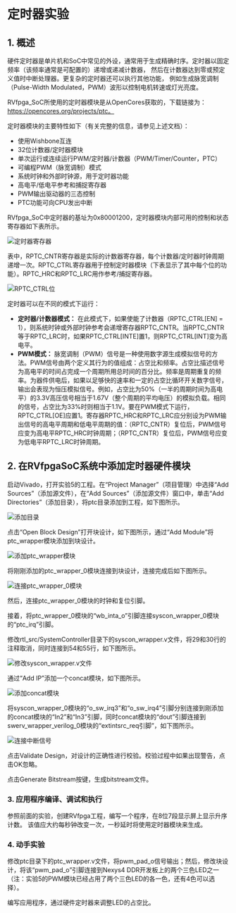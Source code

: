 # 定时器实验

## 1. 概述

硬件定时器是单片机和SoC中常见的外设，通常用于生成精确时序。定时器以固定频率（该频率通常是可配置的）递增或递减计数器，
然后在计数器达到零或预定义值时中断处理器。更复杂的定时器还可以执行其他功能，
例如生成脉宽调制（Pulse-Width Modulated，PWM）波形以控制电机转速或灯光亮度。

RVfpga_SoC所使用的定时器模块是从OpenCores获取的，下载链接为：https://opencores.org/projects/ptc。

定时器模块的主要特性如下（有关完整的信息，请参见上述文档）：

- 使用Wishbone互连
- 32位计数器/定时器模块
- 单次运行或连续运行PWM/定时器/计数器（PWM/Timer/Counter，PTC）
- 可编程PWM（脉宽调制）模式
- 系统时钟和外部时钟源，用于定时器功能
- 高电平/低电平参考和捕捉寄存器
- PWM输出驱动器的三态控制
- PTC功能可向CPU发出中断

RVfpga_SoC中定时器的基址为0x80001200，定时器模块内部可用的控制和状态寄存器如下表所示。

![定时器寄存器](image_2022010901.png)

表中，RPTC_CNTR寄存器是实际的计数器寄存器，每个计数器/定时器时钟周期递增一次。RPTC_CTRL寄存器用于控制定时器模块（下表显示了其中每个位的功能）。RPTC_HRC和RPTC_LRC用作参考/捕捉寄存器。

![RPTC_CTRL位](image_2022010902.png)

定时器可以在不同的模式下运行：

-  **定时器/计数器模式：** 在此模式下，如果使能了计数器（RPTC_CTRL[EN] = 1），则系统时钟或外部时钟参考会递增寄存器RPTC_CNTR。当RPTC_CNTR等于RPTC_LRC时，如果RPTC_CTRL[INTE]置1，则RPTC_CTRL[INT]变为高电平。
-  **PWM模式：** 脉宽调制（PWM）信号是一种使用数字源生成模拟信号的方法。PWM信号由两个定义其行为的值组成：占空比和频率。占空比描述信号为高电平的时间占完成一个周期所用总时间的百分比。频率是周期重复的频率。为器件供电后，如果以足够快的速率和一定的占空比循环开关数字信号，输出会表现为恒压模拟信号。例如，占空比为50%（一半的周期时间为高电平）的3.3V高压信号相当于1.67V（整个周期的平均电压）的模拟负载。相同的信号，占空比为33%时则相当于1.1V。要在PWM模式下运行，RPTC_CTRL[OE]应置1。寄存器RPTC_HRC和RPTC_LRC应分别设为PWM输出信号的高电平周期和低电平周期的值：（RPTC_CNTR）复位后，PWM信号应变为高电平RPTC_HRC时钟周期；（RPTC_CNTR）复位后，PWM信号应变为低电平RPTC_LRC时钟周期。

## 2. 在RVfpgaSoC系统中添加定时器硬件模块
启动Vivado，打开实验5的工程。在“Project Manager”（项目管理）中选择“Add Sources”（添加源文件），在“Add Sources”（添加源文件）窗口中，单击“Add Directories”（添加目录），将ptc目录添加到工程，如下图所示。

![添加目录](image_2022010903.png)

点击“Open Block Design”打开块设计，如下图所示，通过“Add Module”将ptc_wrapper模块添加到块设计。

![添加ptc_wrapper模块](image_2022010904.png)

将刚刚添加的ptc_wrapper_0模块连接到块设计，连接完成后如下图所示。

![连接ptc_wrapper_0模块](image_2022010905.png)

然后，连接ptc_wrapper_0模块的时钟和复位引脚。

接着，将ptc_wrapper_0模块的“wb_inta_o”引脚连接syscon_wrapper_0模块的“ptc_irq”引脚。

修改rtl_src/SystemController目录下的syscon_wrapper.v文件，将29和30行的注释取消，同时连接到54和55行，如下图所示。

![修改syscon_wrapper.v文件](image_2022010906.png)

通过“Add IP”添加一个concat模块，如下图所示。

![添加concat模块](image_2022010907.png)

将syscon_wrapper_0模块的“o_sw_irq3”和“o_sw_irq4”引脚分别连接到刚添加的concat模块的“In2”和“In3”引脚，同时concat模块的“dout”引脚连接到swerv_wrapper_verilog_0模块的“extintsrc_req引脚”，如下图所示。

![连接中断信号](image_2022010908.png)

点击Validate Design，对设计的正确性进行校验。校验过程中如果出现警告，点击OK忽略。

点击Generate Bitstream按键，生成bitstream文件。

### 3. 应用程序编译、调试和执行
参照前面的实验，创建RVfpga工程，编写一个程序，在8位7段显示屏上显示升序计数。
该值应大约每秒钟改变一次，一秒延时将使用定时器模块来生成。

### 4. 动手实验
修改ptc目录下的ptc_wrapper.v文件，将pwm_pad_o信号输出；然后，修改块设计，将该“pwm_pad_o”引脚连接到Nexys4 DDR开发板上的两个三色LED之一（注：实验5的PWM模块已经占用了两个三色LED的各一色，还有4色可以选择）。

编写应用程序，通过硬件定时器来调整LED的占空比。

